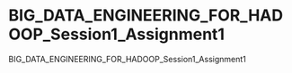 # BIG_DATA_ENGINEERING_FOR_HADOOP_Session1_Assignment1
BIG_DATA_ENGINEERING_FOR_HADOOP_Session1_Assignment1
